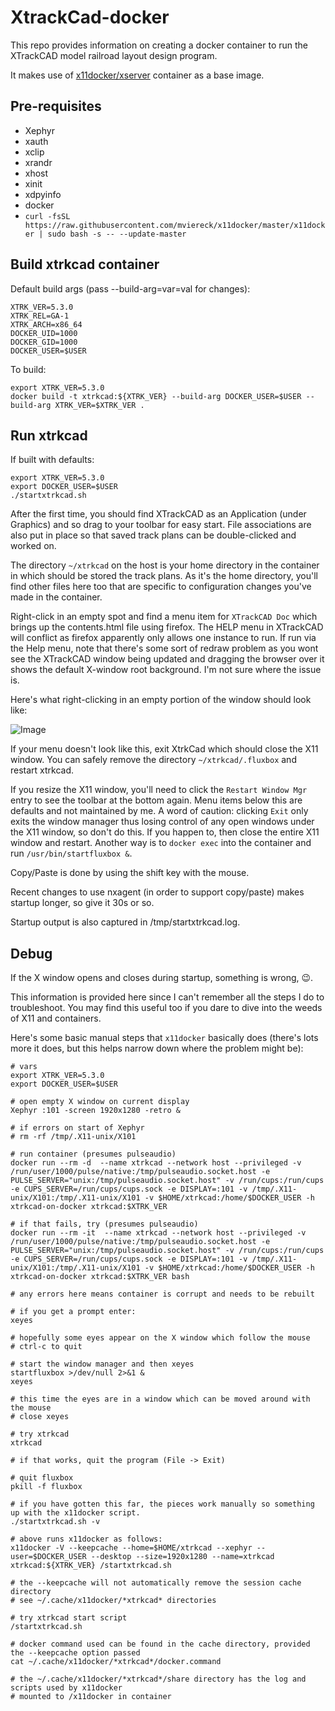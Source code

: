 # XtrackCad-docker
This repo provides information on creating a docker container to run the XTrackCAD model railroad layout design program.

It makes use of [x11docker/xserver](https://hub.docker.com/r/x11docker/xserver) container as a base image.

## Pre-requisites
* Xephyr
* xauth
* xclip
* xrandr
* xhost
* xinit
* xdpyinfo
* docker
* `curl -fsSL https://raw.githubusercontent.com/mviereck/x11docker/master/x11docker | sudo bash -s -- --update-master`

## Build xtrkcad container
Default build args (pass --build-arg=var=val for changes):
```
XTRK_VER=5.3.0
XTRK_REL=GA-1
XTRK_ARCH=x86_64
DOCKER_UID=1000
DOCKER_GID=1000
DOCKER_USER=$USER
```

To build:
```
export XTRK_VER=5.3.0
docker build -t xtrkcad:${XTRK_VER} --build-arg DOCKER_USER=$USER --build-arg XTRK_VER=$XTRK_VER .
```

## Run xtrkcad
If built with defaults:
```
export XTRK_VER=5.3.0
export DOCKER_USER=$USER
./startxtrkcad.sh
```
After the first time, you should find XTrackCAD as an Application (under Graphics) and so drag to your toolbar for easy start. File associations are also put in place so that saved track plans can be double-clicked and worked on.

The directory `~/xtrkcad` on the host is your home directory in the container in which should be stored the track plans. As it's the home directory, you'll find other files here too that are specific to configuration changes you've made in the container.

Right-click in an empty spot and find a menu item for `XTrackCAD Doc` which brings up the contents.html file using firefox. The HELP menu in XTrackCAD will conflict as firefox apparently only allows one instance to run. If run via the Help menu, note that there's some sort of redraw problem as you wont see the XTrackCAD window being updated and dragging the browser over it shows the default X-window root background. I'm not sure where the issue is.

Here's what right-clicking in an empty portion of the window should look like:

![Image](https://github.com/user-attachments/assets/30ceb023-1151-4803-b8dd-35b4cb6cec7c)

If your menu doesn't look like this, exit XtrkCad which should close the X11 window. You can safely remove the directory `~/xtrkcad/.fluxbox` and restart xtrkcad.

If you resize the X11 window, you'll need to click the `Restart Window Mgr` entry to see the toolbar at the bottom again. Menu items below this are defaults and not maintained by me. A word of caution: clicking `Exit` only exits the window manager thus losing control of any open windows under the X11 window, so don't do this. If you happen to, then close the entire X11 window and restart. Another way is to `docker exec` into the container and run `/usr/bin/startfluxbox &`.

Copy/Paste is done by using the shift key with the mouse.

Recent changes to use nxagent (in order to support copy/paste) makes startup longer, so give it 30s or so.

Startup output is also captured in /tmp/startxtrkcad.log.

## Debug
If the X window opens and closes during startup, something is wrong, 😉.

This information is provided here since I can't remember all the steps I do to troubleshoot. You may find this useful too if you dare to dive into the weeds of X11 and containers.

Here's some basic manual steps that `x11docker` basically does (there's lots more it does, but this helps narrow down where the problem might be):

```
# vars
export XTRK_VER=5.3.0
export DOCKER_USER=$USER

# open empty X window on current display
Xephyr :101 -screen 1920x1280 -retro &

# if errors on start of Xephyr
# rm -rf /tmp/.X11-unix/X101

# run container (presumes pulseaudio)
docker run --rm -d  --name xtrkcad --network host --privileged -v /run/user/1000/pulse/native:/tmp/pulseaudio.socket.host -e PULSE_SERVER="unix:/tmp/pulseaudio.socket.host" -v /run/cups:/run/cups -e CUPS_SERVER=/run/cups/cups.sock -e DISPLAY=:101 -v /tmp/.X11-unix/X101:/tmp/.X11-unix/X101 -v $HOME/xtrkcad:/home/$DOCKER_USER -h xtrkcad-on-docker xtrkcad:$XTRK_VER

# if that fails, try (presumes pulseaudio)
docker run --rm -it  --name xtrkcad --network host --privileged -v /run/user/1000/pulse/native:/tmp/pulseaudio.socket.host -e PULSE_SERVER="unix:/tmp/pulseaudio.socket.host" -v /run/cups:/run/cups -e CUPS_SERVER=/run/cups/cups.sock -e DISPLAY=:101 -v /tmp/.X11-unix/X101:/tmp/.X11-unix/X101 -v $HOME/xtrkcad:/home/$DOCKER_USER -h xtrkcad-on-docker xtrkcad:$XTRK_VER bash

# any errors here means container is corrupt and needs to be rebuilt

# if you get a prompt enter:
xeyes

# hopefully some eyes appear on the X window which follow the mouse
# ctrl-c to quit

# start the window manager and then xeyes
startfluxbox >/dev/null 2>&1 &
xeyes

# this time the eyes are in a window which can be moved around with the mouse
# close xeyes

# try xtrkcad
xtrkcad

# if that works, quit the program (File -> Exit)

# quit fluxbox
pkill -f fluxbox

# if you have gotten this far, the pieces work manually so something up with the x11docker script.
./startxtrkcad.sh -v

# above runs x11docker as follows:
x11docker -V --keepcache --home=$HOME/xtrkcad --xephyr --user=$DOCKER_USER --desktop --size=1920x1280 --name=xtrkcad xtrkcad:${XTRK_VER} /startxtrkcad.sh

# the --keepcache will not automatically remove the session cache directory
# see ~/.cache/x11docker/*xtrkcad* directories

# try xtrkcad start script
/startxtrkcad.sh

# docker command used can be found in the cache directory, provided the --keepcache option passed
cat ~/.cache/x11docker/*xtrkcad*/docker.command

# the ~/.cache/x11docker/*xtrkcad*/share directory has the log and scripts used by x11docker
# mounted to /x11docker in container
```
